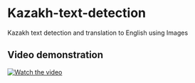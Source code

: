 # Kazakh-text-detection
Kazakh text detection and translation to English using Images

## Video demonstration

[![Watch the video](http://i3.ytimg.com/vi/-93d8AXV8iM/maxresdefault.jpg)](https://www.youtube.com/watch?v=-93d8AXV8iM&t)

